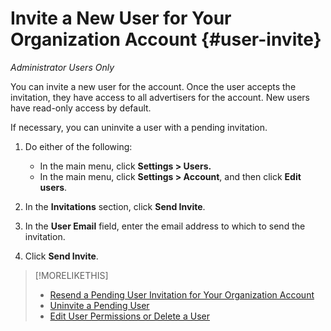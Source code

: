# Invite a New User for Your Organization Account {#user-invite}

*Administrator Users Only*

You can invite a new user for the account. Once the user accepts the invitation, they have access to all advertisers for the account. New users have read-only access by default.

If necessary, you can uninvite a user with a pending invitation.

1. Do either of the following:

    * In the main menu, click **Settings > Users.**
    * In the main menu, click **Settings > Account**, and then click **Edit users**.

1. In the **Invitations** section, click **Send Invite**.

1. In the **User Email** field, enter the email address to which to send the invitation.

1. Click **Send Invite**.

>[!MORELIKETHIS]
>
>* [Resend a Pending User Invitation for Your Organization Account](/help/dsp/admin/user-resend-invite)
>* [Uninvite a Pending User](/help/dsp/admin/user-uninvite.md)
>* [Edit User Permissions or Delete a User](/help/dsp/admin/user-edit.md)
